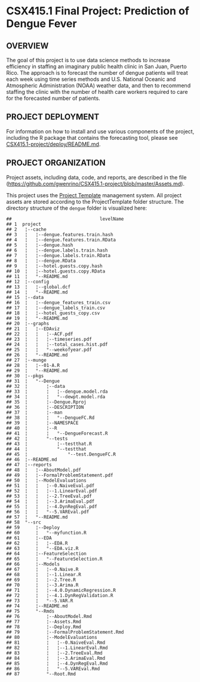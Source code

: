 **CSX415.1 Final Project: Prediction of Dengue Fever**
====================================================

**OVERVIEW**
------------

The goal of this project is to use data science methods to increase efficiency in staffing an imaginary public health clinic in San Juan, Puerto Rico. The approach is to forecast the number of dengue patients will treat each week using time series methods and U.S. National Oceanic and Atmospheric Administration (NOAA) weather data, and then to recommend staffing the clinic with the number of health care workers required to care for the forecasted number of patients.

**PROJECT DEPLOYMENT**
----------------------

For information on how to install and use various components of the project, including the R package that contains the forecasting tool, please see [CSX415.1-project/deploy/README.md](https://github.com/gwenrino/CSX415.1-project/tree/master/deploy).

**PROJECT ORGANIZATION**
------------------------

Project assets, including data, code, and reports, are described in the file (https://github.com/gwenrino/CSX415.1-project/blob/master/Assets.md).

This project uses the [Project Template](http://projecttemplate.net/) management system. All project assets are stored according to the ProjectTemplate folder structure. The directory structure of the `dengue` folder is visualized here:

    ##                                 levelName
    ## 1  project                               
    ## 2   ¦--cache                             
    ## 3   ¦   ¦--dengue.features.train.hash    
    ## 4   ¦   ¦--dengue.features.train.RData   
    ## 5   ¦   ¦--dengue.hash                   
    ## 6   ¦   ¦--dengue.labels.train.hash      
    ## 7   ¦   ¦--dengue.labels.train.RData     
    ## 8   ¦   ¦--dengue.RData                  
    ## 9   ¦   ¦--hotel.guests.copy.hash        
    ## 10  ¦   ¦--hotel.guests.copy.RData       
    ## 11  ¦   °--README.md                     
    ## 12  ¦--config                            
    ## 13  ¦   ¦--global.dcf                    
    ## 14  ¦   °--README.md                     
    ## 15  ¦--data                              
    ## 16  ¦   ¦--dengue_features_train.csv     
    ## 17  ¦   ¦--dengue_labels_train.csv       
    ## 18  ¦   ¦--hotel_guests_copy.csv         
    ## 19  ¦   °--README.md                     
    ## 20  ¦--graphs                            
    ## 21  ¦   ¦--EDAviz                        
    ## 22  ¦   ¦   ¦--ACF.pdf                   
    ## 23  ¦   ¦   ¦--timeseries.pdf            
    ## 24  ¦   ¦   ¦--total_cases.hist.pdf      
    ## 25  ¦   ¦   °--weekofyear.pdf            
    ## 26  ¦   °--README.md                     
    ## 27  ¦--munge                             
    ## 28  ¦   ¦--01-A.R                        
    ## 29  ¦   °--README.md                     
    ## 30  ¦--pkgs                              
    ## 31  ¦   °--Dengue                        
    ## 32  ¦       ¦--data                      
    ## 33  ¦       ¦   ¦--dengue.model.rda      
    ## 34  ¦       ¦   °--dewpt.model.rda       
    ## 35  ¦       ¦--Dengue.Rproj              
    ## 36  ¦       ¦--DESCRIPTION               
    ## 37  ¦       ¦--man                       
    ## 38  ¦       ¦   °--DengueFC.Rd           
    ## 39  ¦       ¦--NAMESPACE                 
    ## 40  ¦       ¦--R                         
    ## 41  ¦       ¦   °--DengueForecast.R      
    ## 42  ¦       °--tests                     
    ## 43  ¦           ¦--testthat.R            
    ## 44  ¦           °--testthat              
    ## 45  ¦               °--test.DengueFC.R   
    ## 46  ¦--README.md                         
    ## 47  ¦--reports                           
    ## 48  ¦   ¦--AboutModel.pdf                
    ## 49  ¦   ¦--FormalProblemStatement.pdf    
    ## 50  ¦   ¦--ModelEvaluations              
    ## 51  ¦   ¦   ¦--0.NaiveEval.pdf           
    ## 52  ¦   ¦   ¦--1.LinearEval.pdf          
    ## 53  ¦   ¦   ¦--2.TreeEval.pdf            
    ## 54  ¦   ¦   ¦--3.ArimaEval.pdf           
    ## 55  ¦   ¦   ¦--4.DynRegEval.pdf          
    ## 56  ¦   ¦   °--5.VAREval.pdf             
    ## 57  ¦   °--README.md                     
    ## 58  °--src                               
    ## 59      ¦--Deploy                        
    ## 60      ¦   °--myfunction.R              
    ## 61      ¦--EDA                           
    ## 62      ¦   ¦--EDA.R                     
    ## 63      ¦   °--EDA.viz.R                 
    ## 64      ¦--FeatureSelection              
    ## 65      ¦   °--FeatureSelection.R        
    ## 66      ¦--Models                        
    ## 67      ¦   ¦--0.Naive.R                 
    ## 68      ¦   ¦--1.Linear.R                
    ## 69      ¦   ¦--2.Tree.R                  
    ## 70      ¦   ¦--3.Arima.R                 
    ## 71      ¦   ¦--4.0.DynamicRegression.R   
    ## 72      ¦   ¦--4.1.DynRegValidation.R    
    ## 73      ¦   °--5.VAR.R                   
    ## 74      ¦--README.md                     
    ## 75      °--Rmds                          
    ## 76          ¦--AboutModel.Rmd            
    ## 77          ¦--Assets.Rmd                
    ## 78          ¦--Deploy.Rmd                
    ## 79          ¦--FormalProblemStatement.Rmd
    ## 80          ¦--ModelEvaluations          
    ## 81          ¦   ¦--0.NaiveEval.Rmd       
    ## 82          ¦   ¦--1.LinearEval.Rmd      
    ## 83          ¦   ¦--2.TreeEval.Rmd        
    ## 84          ¦   ¦--3.ArimaEval.Rmd       
    ## 85          ¦   ¦--4.DynRegEval.Rmd      
    ## 86          ¦   °--5.VAREval.Rmd         
    ## 87          °--Root.Rmd
